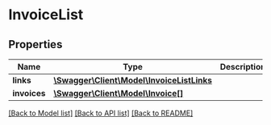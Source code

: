 # InvoiceList

## Properties
Name | Type | Description | Notes
------------ | ------------- | ------------- | -------------
**links** | [**\Swagger\Client\Model\InvoiceListLinks**](InvoiceListLinks.md) |  | 
**invoices** | [**\Swagger\Client\Model\Invoice[]**](Invoice.md) |  | 

[[Back to Model list]](../README.md#documentation-for-models) [[Back to API list]](../README.md#documentation-for-api-endpoints) [[Back to README]](../README.md)



